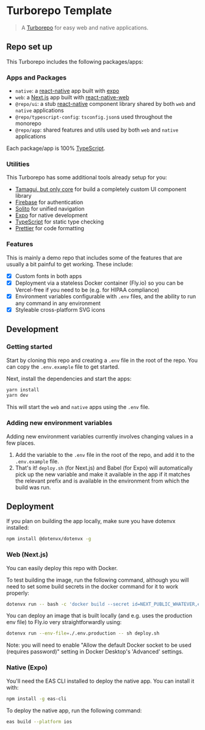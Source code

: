 # Turborepo Template

> A [Turborepo](https://turbo.build/) for easy web and native applications.

## Repo set up

This Turborepo includes the following packages/apps:

### Apps and Packages

- `native`: a [react-native](https://reactnative.dev/) app built with [expo](https://docs.expo.dev/)
- `web`: a [Next.js](https://nextjs.org/) app built with [react-native-web](https://necolas.github.io/react-native-web/)
- `@repo/ui`: a stub [react-native](https://reactnative.dev/) component library shared by both `web` and `native` applications
- `@repo/typescript-config`: `tsconfig.json`s used throughout the monorepo
- `@repo/app`: shared features and utils used by both `web` and `native` applications

Each package/app is 100% [TypeScript](https://www.typescriptlang.org/).

### Utilities

This Turborepo has some additional tools already setup for you:

- [Tamagui, but only core](https://tamagui.dev/) for build a completely custom UI
  component library
- [Firebase](https://firebase.google.com/) for authentication
- [Solito](https://solito.dev/) for unified navigation
- [Expo](https://docs.expo.dev/) for native development
- [TypeScript](https://www.typescriptlang.org/) for static type checking
- [Prettier](https://prettier.io) for code formatting

### Features

This is mainly a demo repo that includes some of the features that are usually a bit
painful to get working. These include:

- [x] Custom fonts in both apps
- [x] Deployment via a stateless Docker container (Fly.io) so you can be Vercel-free if you
      need to be (e.g. for HIPAA compliance)
- [x] Environment variables configurable with `.env` files, and the ability to run any
      command in any environment
- [x] Styleable cross-platform SVG icons

## Development

### Getting started

Start by cloning this repo and creating a `.env` file in the root of the repo. You can
copy the `.env.example` file to get started.

Next, install the dependencies and start the apps:

```sh
yarn install
yarn dev
```

This will start the `web` and `native` apps using the `.env` file.

### Adding new environment variables

Adding new environment variables currently involves changing values in a few places.

1. Add the variable to the `.env` file in the root of the repo, and add it to the
   `.env.example` file.
2. That's it! `deploy.sh` (for Next.js) and Babel (for Expo) will automatically pick up
   the new variable and make it available in the app if it matches the relevant prefix
   and is available in the environment from which the build was run.

## Deployment

If you plan on building the app locally, make sure you have dotenvx installed:

```sh
npm install @dotenvx/dotenvx -g
```

### Web (Next.js)

You can easily deploy this repo with Docker.

To test building the image, run the following command, although you will need to set
some build secrets in the docker command for it to work properly:

```sh
dotenvx run -- bash -c 'docker build --secret id=NEXT_PUBLIC_WHATEVER,env=your-secret . -t outro-turbo-web -f apps/web/Dockerfile'
```

You can deploy an image that is built locally (and e.g. uses the production env file) to
Fly.io very straightforwardly using:

```sh
dotenvx run --env-file=./.env.production -- sh deploy.sh
```

Note: you will need to enable "Allow the default Docker socket to be used (requires
password)" setting in Docker Desktop's 'Advanced' settings.

### Native (Expo)

You'll need the EAS CLI installed to deploy the native app. You can install it with:

```sh
npm install -g eas-cli
```

To deploy the native app, run the following command:

```sh
eas build --platform ios
```
